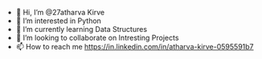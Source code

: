 - 👋 Hi, I’m @27atharva Kirve
- 👀 I’m interested in Python
- 🌱 I’m currently learning Data Structures
- 💞️ I’m looking to collaborate on Intresting Projects
- 📫 How to reach me https://in.linkedin.com/in/atharva-kirve-0595591b7

<!---
27atharva/27atharva is a ✨ special ✨ repository because its `README.md` (this file) appears on your GitHub profile.
You can click the Preview link to take a look at your changes.
--->
